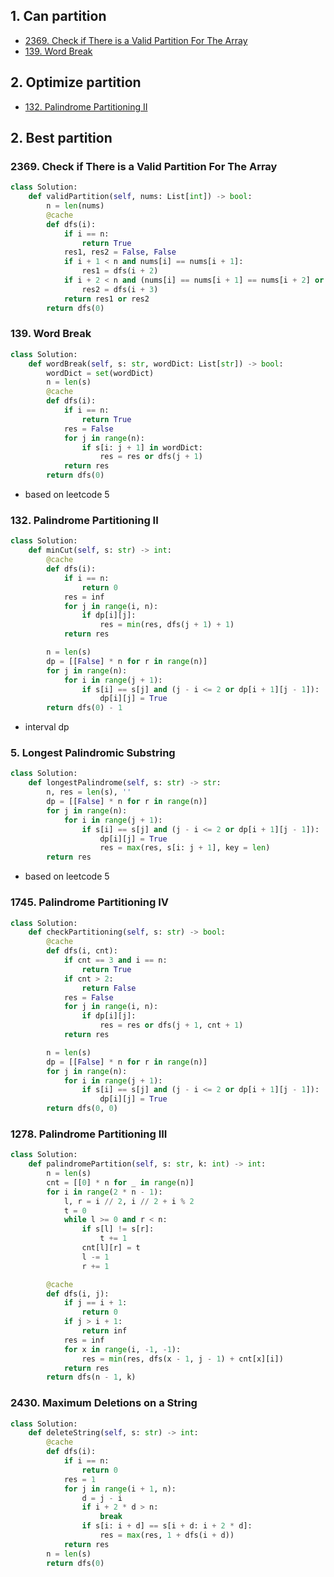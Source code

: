 ## 1. Can partition

* [2369. Check if There is a Valid Partition For The Array](#2369-check-if-there-is-a-valid-partition-for-the-array)
* [139. Word Break](#139-word-break)

## 2. Optimize partition

* [132. Palindrome Partitioning II](#132-palindrome-partitioning-ii)

## 2. Best partition

### 2369. Check if There is a Valid Partition For The Array

```python
class Solution:
    def validPartition(self, nums: List[int]) -> bool:
        n = len(nums)
        @cache
        def dfs(i):
            if i == n:
                return True
            res1, res2 = False, False
            if i + 1 < n and nums[i] == nums[i + 1]:
                res1 = dfs(i + 2)
            if i + 2 < n and (nums[i] == nums[i + 1] == nums[i + 2] or (nums[i] + 1 == nums[i + 1] and nums[i + 1] + 1 == nums[i + 2])):
                res2 = dfs(i + 3)
            return res1 or res2
        return dfs(0)
```

### 139. Word Break

```python
class Solution:
    def wordBreak(self, s: str, wordDict: List[str]) -> bool:
        wordDict = set(wordDict)
        n = len(s)
        @cache 
        def dfs(i):
            if i == n:
                return True 
            res = False
            for j in range(n):
                if s[i: j + 1] in wordDict:
                    res = res or dfs(j + 1)
            return res 
        return dfs(0)
```

- based on leetcode 5

### 132. Palindrome Partitioning II

```python
class Solution:
    def minCut(self, s: str) -> int:
        @cache
        def dfs(i):
            if i == n:
                return 0
            res = inf 
            for j in range(i, n):
                if dp[i][j]:
                    res = min(res, dfs(j + 1) + 1)
            return res

        n = len(s)
        dp = [[False] * n for r in range(n)]
        for j in range(n):
            for i in range(j + 1):
                if s[i] == s[j] and (j - i <= 2 or dp[i + 1][j - 1]):
                    dp[i][j] = True
        return dfs(0) - 1
```

- interval dp

### 5. Longest Palindromic Substring

```python
class Solution:
    def longestPalindrome(self, s: str) -> str:
        n, res = len(s), ''
        dp = [[False] * n for r in range(n)]
        for j in range(n):
            for i in range(j + 1):
                if s[i] == s[j] and (j - i <= 2 or dp[i + 1][j - 1]):
                    dp[i][j] = True
                    res = max(res, s[i: j + 1], key = len)
        return res 
```

- based on leetcode 5

### 1745. Palindrome Partitioning IV

```python
class Solution:
    def checkPartitioning(self, s: str) -> bool:
        @cache
        def dfs(i, cnt):
            if cnt == 3 and i == n:
                return True
            if cnt > 2:
                return False
            res = False
            for j in range(i, n):
                if dp[i][j]:
                    res = res or dfs(j + 1, cnt + 1)
            return res

        n = len(s)
        dp = [[False] * n for r in range(n)]
        for j in range(n):
            for i in range(j + 1):
                if s[i] == s[j] and (j - i <= 2 or dp[i + 1][j - 1]):
                    dp[i][j] = True
        return dfs(0, 0)
```

### 1278. Palindrome Partitioning III

```python
class Solution:
    def palindromePartition(self, s: str, k: int) -> int:
        n = len(s)
        cnt = [[0] * n for _ in range(n)]
        for i in range(2 * n - 1):
            l, r = i // 2, i // 2 + i % 2
            t = 0
            while l >= 0 and r < n:
                if s[l] != s[r]:
                    t += 1
                cnt[l][r] = t
                l -= 1
                r += 1

        @cache
        def dfs(i, j):
            if j == i + 1:
                return 0
            if j > i + 1:
                return inf 
            res = inf 
            for x in range(i, -1, -1):
                res = min(res, dfs(x - 1, j - 1) + cnt[x][i])
            return res 
        return dfs(n - 1, k)
```

### 2430. Maximum Deletions on a String

```python
class Solution:
    def deleteString(self, s: str) -> int:
        @cache
        def dfs(i):
            if i == n:
                return 0 
            res = 1
            for j in range(i + 1, n):
                d = j - i 
                if i + 2 * d > n:
                    break
                if s[i: i + d] == s[i + d: i + 2 * d]:
                    res = max(res, 1 + dfs(i + d))
            return res 
        n = len(s)
        return dfs(0)
```
